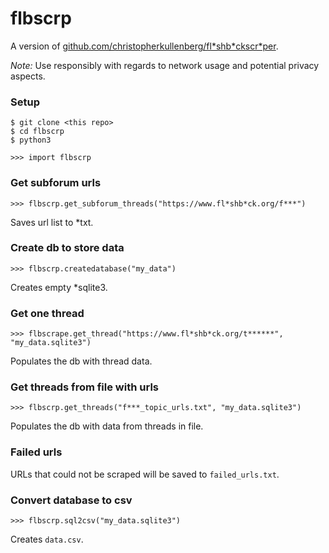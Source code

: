 # flbscrp

A version of [github.com/christopherkullenberg/fl\*shb\*ckscr\*per](https://github.com/christopherkullenberg/flashbackscraper).

*Note:* Use responsibly with regards to network usage and potential privacy aspects.

### Setup
```
$ git clone <this repo>
$ cd flbscrp
$ python3

>>> import flbscrp
```
### Get subforum urls
```
>>> flbscrp.get_subforum_threads("https://www.fl*shb*ck.org/f***")
```
Saves url list to \*txt.

### Create db to store data
```
>>> flbscrp.createdatabase("my_data")
```
Creates empty \*sqlite3.

### Get one thread
```
>>> flbscrape.get_thread("https://www.fl*shb*ck.org/t******", "my_data.sqlite3")
```
Populates the db with thread data.

### Get threads from file with urls
```
>>> flbscrp.get_threads("f***_topic_urls.txt", "my_data.sqlite3")
```
Populates the db with data from threads in file.

### Failed urls

URLs that could not be scraped will be saved to `failed_urls.txt`.

### Convert database to csv
```
>>> flbscrp.sql2csv("my_data.sqlite3")
```
Creates `data.csv`.

